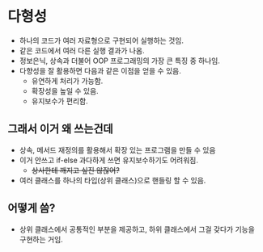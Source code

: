 # 다형성
- 하나의 코드가 여러 자료형으로 구현되어 실행하는 것임.
- 같은 코드에서 여러 다른 실행 결과가 나옴.
- 정보은닉, 상속과 더불어 OOP 프로그래밍의 가장 큰 특징 중 하나임.
- 다향성을 잘 활용하면 다음과 같은 이점을 얻을 수 있음.
  - 유연하게 처리가 가능함.
  - 확장성을 높일 수 있음.
  - 유지보수가 편리함.

## 그래서 이거 왜 쓰는건데
- 상속, 메서드 재정의를 활용해서 확장 있는 프로그램을 만들 수 있음
- 이거 안쓰고 if-else 과다하게 쓰면 유지보수하기도 어려워짐.
  - ~~상사한테 깨지고 싶진 않잖어?~~
- 여러 클래스를 하나의 타입(상위 클래스)으로 핸들링 할 수 있음. 

## 어떻게 씀?
- 상위 클래스에서 공통적인 부분을 제공하고, 하위 클래스에서 그걸 갖다가 기능을 구현하는 거임.
